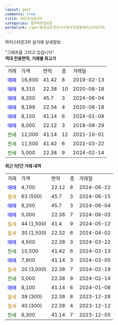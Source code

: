 ```yaml
---
layout: post
comments: true
title: 하이스타운3차
categories: [아파트정보]
permalink: /apt/충청남도천안시서북구성정동하이스타운3차
---
```


하이스타운3차 실거래 상세정보

<script type="text/javascript">
  google.charts.load('current', {'packages':['line', 'corechart']});
  google.charts.setOnLoadCallback(drawChart);

  function drawChart() {
    var data = new google.visualization.DataTable();
    data.addColumn('date', '거래일');
    data.addColumn('number', "매매");
    data.addColumn('number', "전세");
    data.addColumn('number', "전매");

    data.addRows([[new Date(Date.parse("2024-06-22")), 4700, null, null], [new Date(Date.parse("2024-06-15")), null, null, null], [new Date(Date.parse("2024-06-04")), 8200, null, null], [new Date(Date.parse("2024-06-03")), 5000, null, null], [new Date(Date.parse("2024-05-12")), null, null, null], [new Date(Date.parse("2024-04-02")), null, null, null], [new Date(Date.parse("2024-03-22")), 4500, null, null], [new Date(Date.parse("2024-03-13")), null, 10500, null], [new Date(Date.parse("2024-03-05")), 7800, null, null], [new Date(Date.parse("2024-02-19")), null, null, null], [new Date(Date.parse("2024-02-14")), null, 5000, null], [new Date(Date.parse("2024-01-08")), 8100, null, null], [new Date(Date.parse("2023-12-28")), null, null, null], [new Date(Date.parse("2023-12-12")), null, null, null], [new Date(Date.parse("2023-12-05")), null, 8300, null]]);

    var options = {
      hAxis: {
        format: 'yyyy/MM/dd'
      },    
      lineWidth: 0,
      pointsVisible: true,    
      title: '최근 1년간 유형별 실거래가 분포',
      legend: { position: 'bottom' }
    };

    var formatter = new google.visualization.NumberFormat({pattern:'###,###'} );
    formatter.format(data, 1);
    formatter.format(data, 2);
    
    setTimeout(function() {
        var chart = new google.visualization.LineChart(document.getElementById('columnchart_material'));
        chart.draw(data, (options));
        document.getElementById('loading').style.display = 'none';
    }, 200);
  }
</script>


<div id="loading" style="z-index:20; display: block; margin-left: 0px">"그래프를 그리고 있습니다"</div>
<div id="columnchart_material" style="width: 95%; margin-left: 0px; display: block"></div>
<!-- contents start -->
<b>역대 전용면적, 거래별 최고가</b>
<table class="sortable">
    <tr>
      <td>거래</td>
      <td>가격</td>
      <td>면적</td>
      <td>층</td>
      <td>거래일</td>
    </tr>
        <tr>
          <td><a style="color: blue">매매</a></td>
          <td>16,600</td>
          <td>41.42</td>
          <td>8</td>
          <td>2019-02-13</td>
        </tr>            <tr>
          <td><a style="color: blue">매매</a></td>
          <td>8,310</td>
          <td>22.38</td>
          <td>10</td>
          <td>2020-08-18</td>
        </tr>            <tr>
          <td><a style="color: blue">매매</a></td>
          <td>8,200</td>
          <td>45.7</td>
          <td>3</td>
          <td>2024-06-04</td>
        </tr>            <tr>
          <td><a style="color: blue">매매</a></td>
          <td>8,199</td>
          <td>22.34</td>
          <td>4</td>
          <td>2020-08-18</td>
        </tr>            <tr>
          <td><a style="color: blue">매매</a></td>
          <td>8,100</td>
          <td>41.14</td>
          <td>6</td>
          <td>2024-01-08</td>
        </tr>            <tr>
          <td><a style="color: blue">매매</a></td>
          <td>8,000</td>
          <td>22.12</td>
          <td>3</td>
          <td>2018-09-29</td>
        </tr>        
        <tr>
              <td><a style="color: darkgreen">전세</a></td>
              <td>12,000</td>
              <td>41.14</td>
              <td>12</td>
              <td>2021-10-01</td>
            </tr>            <tr>
              <td><a style="color: darkgreen">전세</a></td>
              <td>11,500</td>
              <td>41.42</td>
              <td>6</td>
              <td>2022-03-22</td>
            </tr>            <tr>
              <td><a style="color: darkgreen">전세</a></td>
              <td>5,000</td>
              <td>22.38</td>
              <td>9</td>
              <td>2024-02-14</td>
            </tr>        
    
</table>

<b>최근 1년간 거래 내역</b>

<table class="sortable">
    <tr>
      <td>거래</td>
      <td>가격</td>
      <td>면적</td>
      <td>층</td>
      <td>거래일</td>
    </tr>
    <tr>
      <td><a style="color: blue">매매</a></td>
      <td>4,700</td>
      <td>22.12</td>
      <td>8</td>
      <td>2024-06-22</td>
    </tr>          <tr>
      <td><a style="color: darkgoldenrod">월세</a></td>
      <td>63 (500)</td>
      <td>45.7</td>
      <td>3</td>
      <td>2024-06-15</td>
    </tr>          <tr>
      <td><a style="color: blue">매매</a></td>
      <td>8,200</td>
      <td>45.7</td>
      <td>3</td>
      <td>2024-06-04</td>
    </tr>          <tr>
      <td><a style="color: blue">매매</a></td>
      <td>5,000</td>
      <td>22.38</td>
      <td>7</td>
      <td>2024-06-03</td>
    </tr>          <tr>
      <td><a style="color: darkgoldenrod">월세</a></td>
      <td>44 (1,500)</td>
      <td>41.4</td>
      <td>9</td>
      <td>2024-05-12</td>
    </tr>          <tr>
      <td><a style="color: darkgoldenrod">월세</a></td>
      <td>30 (1,500)</td>
      <td>22.32</td>
      <td>6</td>
      <td>2024-04-02</td>
    </tr>          <tr>
      <td><a style="color: blue">매매</a></td>
      <td>4,500</td>
      <td>22.38</td>
      <td>3</td>
      <td>2024-03-22</td>
    </tr>          <tr>
      <td><a style="color: darkgreen">전세</a></td>
      <td>10,500</td>
      <td>41.42</td>
      <td>6</td>
      <td>2024-03-13</td>
    </tr>          <tr>
      <td><a style="color: blue">매매</a></td>
      <td>7,800</td>
      <td>41.14</td>
      <td>3</td>
      <td>2024-03-05</td>
    </tr>          <tr>
      <td><a style="color: darkgoldenrod">월세</a></td>
      <td>20 (3,000)</td>
      <td>22.38</td>
      <td>7</td>
      <td>2024-02-19</td>
    </tr>          <tr>
      <td><a style="color: darkgreen">전세</a></td>
      <td>5,000</td>
      <td>22.38</td>
      <td>9</td>
      <td>2024-02-14</td>
    </tr>          <tr>
      <td><a style="color: blue">매매</a></td>
      <td>8,100</td>
      <td>41.14</td>
      <td>6</td>
      <td>2024-01-08</td>
    </tr>          <tr>
      <td><a style="color: darkgoldenrod">월세</a></td>
      <td>39 (300)</td>
      <td>22.38</td>
      <td>8</td>
      <td>2023-12-28</td>
    </tr>          <tr>
      <td><a style="color: darkgoldenrod">월세</a></td>
      <td>40 (300)</td>
      <td>22.38</td>
      <td>4</td>
      <td>2023-12-12</td>
    </tr>          <tr>
      <td><a style="color: darkgreen">전세</a></td>
      <td>8,300</td>
      <td>41.14</td>
      <td>7</td>
      <td>2023-12-05</td>
    </tr>      </table>
<!-- contents end -->    

